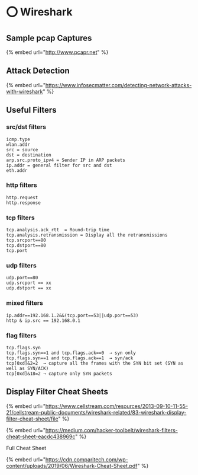 # ⭕ Wireshark

## Sample pcap Captures

{% embed url="http://www.pcapr.net" %}

## Attack Detection

{% embed url="https://www.infosecmatter.com/detecting-network-attacks-with-wireshark" %}

## Useful Filters

### src/dst filters

```
icmp.type
wlan.addr
src = source 
dst = destination
arp.src.proto_ipv4 = Sender IP in ARP packets
ip.addr = general filter for src and dst
eth.addr
```

### http filters

```
http.request
http.response
```

### tcp filters

```
tcp.analysis.ack_rtt  = Round-trip time
tcp.analysis.retransmission = Display all the retransmissions
tcp.srcport==80
tcp.dstport==80
tcp.port
```

### udp filters

```
udp.port==80
udp.srcport == xx
udp.dstport == xx
```

### mixed filters

```
ip.addr==192.168.1.2&&(tcp.port==53||udp.port==53)
http & ip.src == 192.168.0.1
```

### flag filters

```
tcp.flags.syn
tcp.flags.syn==1 and tcp.flags.ack==0  → syn only
tcp.flags.syn==1 and tcp.flags.ack==1  → syn/ack
tcp[0xd]&2=2  → capture all the frames with the SYN bit set (SYN as well as SYN/ACK)
tcp[0xd]&18=2 → capture only SYN packets
```

## Display Filter Cheat Sheets

{% embed url="https://www.cellstream.com/resources/2013-09-10-11-55-21/cellstream-public-documents/wireshark-related/83-wireshark-display-filter-cheat-sheet/file" %}

{% embed url="https://medium.com/hacker-toolbelt/wireshark-filters-cheat-sheet-eacdc438969c" %}

Full Cheat Sheet

{% embed url="https://cdn.comparitech.com/wp-content/uploads/2019/06/Wireshark-Cheat-Sheet.pdf" %}
